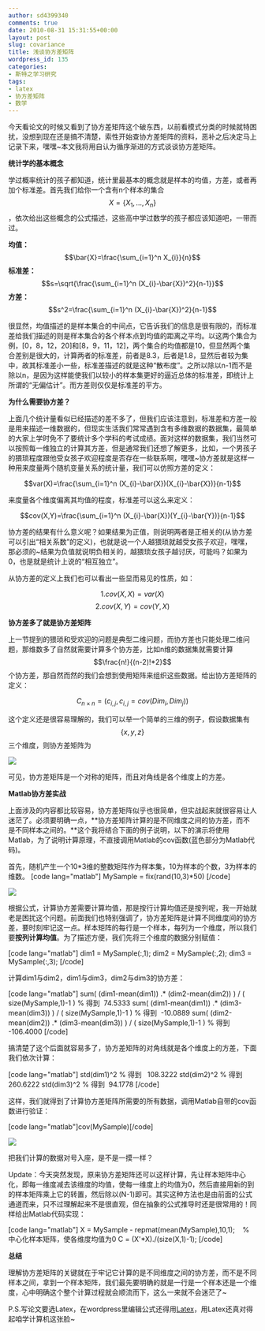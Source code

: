 ```yaml
---
author: sd4399340
comments: true
date: 2010-08-31 15:31:55+00:00
layout: post
slug: covariance
title: 浅谈协方差矩阵
wordpress_id: 135
categories:
- 斯特之学习研究
tags:
- latex
- 协方差矩阵
- 数学
---
```


今天看论文的时候又看到了协方差矩阵这个破东西，以前看模式分类的时候就特困扰，没想到现在还是搞不清楚，索性开始查协方差矩阵的资料，恶补之后决定马上记录下来，嘿嘿~本文我将用自认为循序渐进的方式谈谈协方差矩阵。

**统计学的基本概念**

学过概率统计的孩子都知道，统计里最基本的概念就是样本的均值，方差，或者再加个标准差。首先我们给你一个含有n个样本的集合$$X=\{{X_{1},\ldots,X_{n}}\}$$，依次给出这些概念的公式描述，这些高中学过数学的孩子都应该知道吧，一带而过。

**均值：**$$\bar{X}=\frac{\sum_{i=1}^n  X_{i}}{n}$$
**标准差：**$$s=\sqrt{\frac{\sum_{i=1}^n (X_{i}-\bar{X})^2}{n-1}}$$
**方差：**$$s^2=\frac{\sum_{i=1}^n (X_{i}-\bar{X})^2}{n-1}$$

很显然，均值描述的是样本集合的中间点，它告诉我们的信息是很有限的，而标准差给我们描述的则是样本集合的各个样本点到均值的距离之平均。以这两个集合为例，[0，8，12，20]和[8，9，11，12]，两个集合的均值都是10，但显然两个集合差别是很大的，计算两者的标准差，前者是8.3，后者是1.8，显然后者较为集中，故其标准差小一些，标准差描述的就是这种“散布度”。之所以除以n-1而不是除以n，是因为这样能使我们以较小的样本集更好的逼近总体的标准差，即统计上所谓的“无偏估计”。而方差则仅仅是标准差的平方。<!-- more -->

**为什么需要协方差？**

上面几个统计量看似已经描述的差不多了，但我们应该注意到，标准差和方差一般是用来描述一维数据的，但现实生活我们常常遇到含有多维数据的数据集，最简单的大家上学时免不了要统计多个学科的考试成绩。面对这样的数据集，我们当然可以按照每一维独立的计算其方差，但是通常我们还想了解更多，比如，一个男孩子的猥琐程度跟他受女孩子欢迎程度是否存在一些联系啊，嘿嘿~协方差就是这样一种用来度量两个随机变量关系的统计量，我们可以仿照方差的定义：

$$var(X)=\frac{\sum_{i=1}^n (X_{i}-\bar{X})(X_{i}-\bar{X})}{n-1}$$

来度量各个维度偏离其均值的程度，标准差可以这么来定义：

$$cov(X,Y)=\frac{\sum_{i=1}^n (X_{i}-\bar{X})(Y_{i}-\bar{Y})}{n-1}$$

协方差的结果有什么意义呢？如果结果为正值，则说明两者是正相关的(从协方差可以引出“相关系数”的定义)，也就是说一个人越猥琐就越受女孩子欢迎，嘿嘿，那必须的~结果为负值就说明负相关的，越猥琐女孩子越讨厌，可能吗？如果为0，也是就是统计上说的“相互独立”。

从协方差的定义上我们也可以看出一些显而易见的性质，如：

$$1. cov(X,X)=var(X)$$
$$2. cov(X,Y)=cov(Y,X)$$

**协方差多了就是协方差矩阵**

上一节提到的猥琐和受欢迎的问题是典型二维问题，而协方差也只能处理二维问题，那维数多了自然就需要计算多个协方差，比如n维的数据集就需要计算$$\frac{n!}{(n-2)!*2}$$个协方差，那自然而然的我们会想到使用矩阵来组织这些数据。给出协方差矩阵的定义：

$$C_{n\times n}=(c_{i,j},c_{i,j}=cov(Dim_{i},Dim_{j}))$$

这个定义还是很容易理解的，我们可以举一个简单的三维的例子，假设数据集有$$\{x,y,z\}$$三个维度，则协方差矩阵为

[![](http://pinkyjie.com/wordpress/wp-content/uploads/2010/08/cov.jpg)](http://pinkyjie.com/wordpress/wp-content/uploads/2010/08/cov.jpg)

可见，协方差矩阵是一个对称的矩阵，而且对角线是各个维度上的方差。

**Matlab协方差实战**

上面涉及的内容都比较容易，协方差矩阵似乎也很简单，但实战起来就很容易让人迷茫了。必须要明确一点，**协方差矩阵计算的是不同维度之间的协方差，而不是不同样本之间的。**这个我将结合下面的例子说明，以下的演示将使用Matlab，为了说明计算原理，不直接调用Matlab的cov函数(蓝色部分为Matlab代码)。

首先，随机产生一个10*3维的整数矩阵作为样本集，10为样本的个数，3为样本的维数。
[code lang="matlab"]
MySample = fix(rand(10,3)*50)
[/code]


[![](http://pinkyjie.com/wordpress/wp-content/uploads/2010/08/data.jpg)](http://pinkyjie.com/wordpress/wp-content/uploads/2010/08/data.jpg)




根据公式，计算协方差需要计算均值，那是按行计算均值还是按列呢，我一开始就老是困扰这个问题。前面我们也特别强调了，协方差矩阵是计算不同维度间的协方差，要时刻牢记这一点。样本矩阵的每行是一个样本，每列为一个维度，所以我们要**按列计算均值**。为了描述方便，我们先将三个维度的数据分别赋值：


[code lang="matlab"]
dim1 = MySample(:,1);
dim2 = MySample(:,2);
dim3 = MySample(:,3);
[/code]


计算dim1与dim2，dim1与dim3，dim2与dim3的协方差：


[code lang="matlab"]
sum( (dim1-mean(dim1)) .* (dim2-mean(dim2)) ) / ( size(MySample,1)-1 ) % 得到  74.5333
sum( (dim1-mean(dim1)) .* (dim3-mean(dim3)) ) / ( size(MySample,1)-1 ) % 得到  -10.0889
sum( (dim2-mean(dim2)) .* (dim3-mean(dim3)) ) / ( size(MySample,1)-1 ) % 得到  -106.4000
[/code]


搞清楚了这个后面就容易多了，协方差矩阵的对角线就是各个维度上的方差，下面我们依次计算：


[code lang="matlab"]
std(dim1)^2 % 得到   108.3222
std(dim2)^2 % 得到   260.6222
std(dim3)^2 % 得到   94.1778
[/code]


这样，我们就得到了计算协方差矩阵所需要的所有数据，调用Matlab自带的cov函数进行验证：


[code lang="matlab"]cov(MySample)[/code]


[![](http://pinkyjie.com/wordpress/wp-content/uploads/2010/08/covResult.jpg)](http://pinkyjie.com/wordpress/wp-content/uploads/2010/08/covResult.jpg)




把我们计算的数据对号入座，是不是一摸一样？




Update：今天突然发现，原来协方差矩阵还可以这样计算，先让样本矩阵中心化，即每一维度减去该维度的均值，使每一维度上的均值为0，然后直接用新的到的样本矩阵乘上它的转置，然后除以(N-1)即可。其实这种方法也是由前面的公式通道而来，只不过理解起来不是很直观，但在抽象的公式推导时还是很常用的！同样给出Matlab代码实现：


[code lang="matlab"]
X = MySample - repmat(mean(MySample),10,1);    % 中心化样本矩阵，使各维度均值为0
C = (X'*X)./(size(X,1)-1);
[/code]


**总结**




理解协方差矩阵的关键就在于牢记它计算的是不同维度之间的协方差，而不是不同样本之间，拿到一个样本矩阵，我们最先要明确的就是一行是一个样本还是一个维度，心中明确这个整个计算过程就会顺流而下，这么一来就不会迷茫了~




P.S.写论文要选Latex，在wordpress里编辑公式还得用[Latex](http://www.dutor.net/index.php/2010/05/wordpress-using-latex/)，用Latex还真对得起咱学计算机这张脸~
